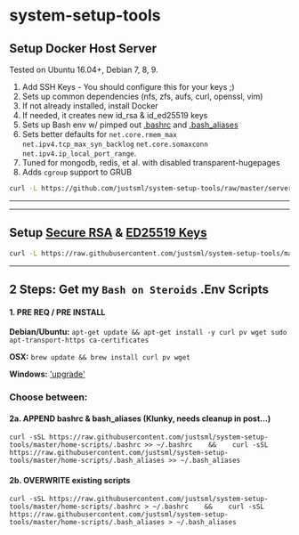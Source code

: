# system-setup-tools

## Setup Docker Host Server
Tested on Ubuntu 16.04+, Debian 7, 8, 9.

1. Add SSH Keys - You should configure this for your keys ;) 
1. Sets up common dependencies (nfs, zfs, aufs, curl, openssl, vim)
1. If not already installed, install Docker
1. If needed, it creates new id_rsa & id_ed25519 keys
1. Sets up Bash env w/ pimped out [.bashrc](https://raw.githubusercontent.com/justsml/system-setup-tools/master/home-scripts/.bashrc) and [.bash_aliases](https://raw.githubusercontent.com/justsml/system-setup-tools/master/home-scripts/.bash_aliases)
1. Sets better defaults for `net.core.rmem_max` `net.ipv4.tcp_max_syn_backlog` `net.core.somaxconn` `net.ipv4.ip_local_port_range`.
1. Tuned for mongodb, redis, et al. with disabled transparent-hugepages
1. Adds `cgroup` support to GRUB

```sh
curl -L https://github.com/justsml/system-setup-tools/raw/master/server-setup-2016.sh | bash
```


--------------------------------

--------------------------------


## Setup [Secure RSA](https://github.com/justsml/system-setup-tools/blob/master/modules/ssh-key-generator.sh#L45) & [ED25519 Keys](https://github.com/justsml/system-setup-tools/blob/master/modules/ssh-key-generator.sh#L37)

```sh
curl -L https://raw.githubusercontent.com/justsml/system-setup-tools/master/modules/ssh-key-generator.sh | bash
```

--------------------------------

## 2 Steps: Get my `Bash on Steroids` .Env Scripts

#### 1. PRE REQ / PRE INSTALL

**Debian/Ubuntu:**
`apt-get update && apt-get install -y curl pv wget sudo apt-transport-https ca-certificates`

**OSX:**
`brew update && brew install curl pv wget`

**Windows:**
['upgrade'](https://google.com/search?q=install+ubuntu)

### Choose between:

#### 2a. APPEND bashrc & bash_aliases (Klunky, needs cleanup in post...) 
`curl -sSL https://raw.githubusercontent.com/justsml/system-setup-tools/master/home-scripts/.bashrc >> ~/.bashrc    &&    curl -sSL https://raw.githubusercontent.com/justsml/system-setup-tools/master/home-scripts/.bash_aliases >> ~/.bash_aliases`
#### 2b. OVERWRITE existing scripts
`curl -sSL https://raw.githubusercontent.com/justsml/system-setup-tools/master/home-scripts/.bashrc > ~/.bashrc    &&    curl -sSL https://raw.githubusercontent.com/justsml/system-setup-tools/master/home-scripts/.bash_aliases > ~/.bash_aliases`


